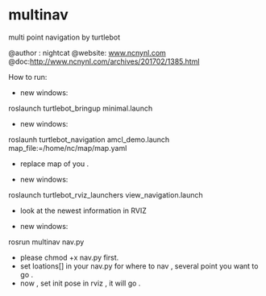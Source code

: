 # multinav
multi point navigation by turtlebot

@author : nightcat
@website: www.ncnynl.com
@doc:http://www.ncnynl.com/archives/201702/1385.html 

How to run:


 - new windows:

roslaunch turtlebot_bringup minimal.launch

 - new windows:

roslaunh turtlebot_navigation amcl_demo.launch map_file:=/home/nc/map/map.yaml  

 - replace map of you . 

 - new windows:

roslaunch turtlebot_rviz_launchers view_navigation.launch

 - look at the newest information in RVIZ

 - new windows:

rosrun multinav nav.py

 - please chmod +x nav.py first.
 - set loations[] in your nav.py for where to nav , several point you want to go .
 - now , set init pose in rviz , it will go .


